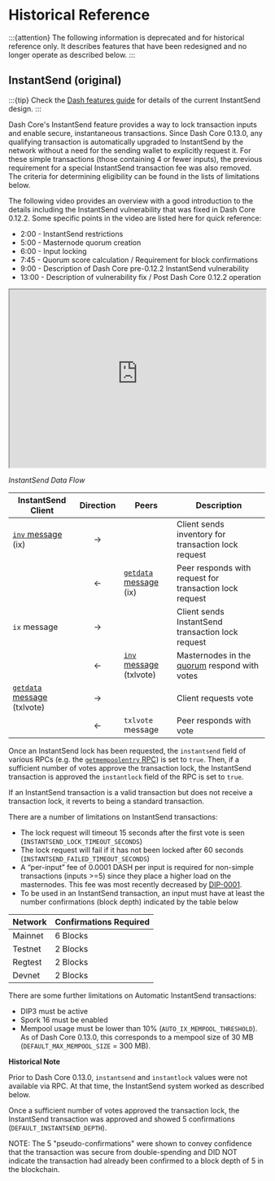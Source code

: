 # Historical Reference

:::{attention}
The following information is deprecated and for historical reference only. It describes features that have been redesigned and no longer operate as described below.
:::

## InstantSend (original)

:::{tip}
Check the [Dash features guide](../guide/dash-features-instantsend.md) for details of the current InstantSend design.
:::

Dash Core's InstantSend feature provides a way to lock transaction inputs and enable secure, instantaneous transactions. Since Dash Core 0.13.0, any qualifying transaction is automatically upgraded to InstantSend by the network without a need for the sending wallet to explicitly request it. For these simple transactions (those containing 4 or fewer inputs), the previous requirement for a special InstantSend transaction fee was also removed. The criteria for determining eligibility can be found in the lists of limitations below.

The following video provides an overview with a good introduction to the details including the InstantSend vulnerability that was fixed in Dash Core 0.12.2. Some specific points in the video are listed here for quick reference:

* 2:00 - InstantSend restrictions
* 5:00 - Masternode quorum creation
* 6:00 - Input locking
* 7:45 - Quorum score calculation / Requirement for block confirmations
* 9:00 - Description of Dash Core pre-0.12.2 InstantSend vulnerability
* 13:00 - Description of vulnerability fix / Post Dash Core 0.12.2 operation

<iframe width="100%" height="350" src="https://www.youtube-nocookie.com/embed/n4PELomRiFY?rel=0;start=0" title="Matt Robertson - InstantSend - The Dash Conference"></iframe>

*InstantSend Data Flow*

| **InstantSend Client** | **Direction**  | **Peers**   | **Description** |
| --- | :---: | --- | --- |
| [`inv` message](../reference/p2p-network-data-messages.md#inv) (ix)          | → |                         | Client sends inventory for transaction lock request
|                             | ← | [`getdata` message](../reference/p2p-network-data-messages.md#getdata) (ix)  | Peer responds with request for transaction lock request
| `ix` message                | → |                         | Client sends InstantSend transaction lock request
|                             | ← | [`inv` message](../reference/p2p-network-data-messages.md#inv) (txlvote) | Masternodes in the [quorum](../guide/dash-features-masternode-quorums.md#quorum-configuration) respond with votes
| [`getdata` message](../reference/p2p-network-data-messages.md#getdata) (txlvote) | → |                         | Client requests vote
|                             | ← | `txlvote` message       | Peer responds with vote

Once an InstantSend lock has been requested, the `instantsend` field of various RPCs (e.g. the [`getmempoolentry` RPC](../api/remote-procedure-calls-blockchain.md#getmempoolentry)) is set to `true`. Then, if a sufficient number of votes approve the transaction lock, the InstantSend transaction is approved the `instantlock` field of the RPC is set to `true`.

If an InstantSend transaction is a valid transaction but does not receive a transaction lock, it reverts to being a standard transaction.

There are a number of limitations on InstantSend transactions:

* The lock request will timeout 15 seconds after the first vote is seen (`INSTANTSEND_LOCK_TIMEOUT_SECONDS`)
* The lock request will fail if it has not been locked after 60 seconds (`INSTANTSEND_FAILED_TIMEOUT_SECONDS`)
* A “per-input” fee of 0.0001 DASH per input is required for non-simple transactions (inputs >=5) since they place a higher load on the masternodes. This fee was most recently decreased by [DIP-0001](https://github.com/dashpay/dips/blob/master/dip-0001.md).
* To be used in an InstantSend transaction, an input must have at least the number confirmations (block depth) indicated by the table below

| **Network** | **Confirmations Required** |
| --- | --- |
| Mainnet | 6 Blocks |
| Testnet | 2 Blocks |
| Regtest | 2 Blocks |
| Devnet  | 2 Blocks |

There are some further limitations on Automatic InstantSend transactions:

* DIP3 must be active
* Spork 16 must be enabled
* Mempool usage must be lower than 10% (`AUTO_IX_MEMPOOL_THRESHOLD`). As of Dash Core 0.13.0, this corresponds to a mempool size of 30 MB (`DEFAULT_MAX_MEMPOOL_SIZE` = 300 MB).

**Historical Note**

Prior to Dash Core 0.13.0, `instantsend` and `instantlock` values were not available via RPC. At that time, the InstantSend system worked as described below.

Once a sufficient number of votes approved the transaction lock, the InstantSend transaction was approved and showed 5 confirmations (`DEFAULT_INSTANTSEND_DEPTH`).

NOTE: The 5 "pseudo-confirmations" were shown to convey confidence that the transaction was secure from double-spending and DID NOT indicate the transaction had already been confirmed to a block depth of 5 in the blockchain.
